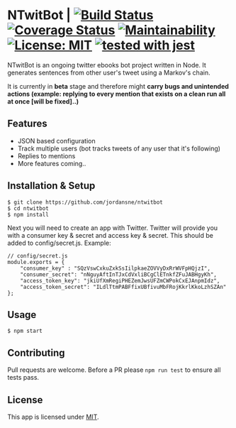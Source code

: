 # NTwitBot | [![Build Status](https://travis-ci.org/jordansne/ntwitbot.svg?branch=develop)](https://travis-ci.org/jordansne/ntwitbot) [![Coverage Status](https://coveralls.io/repos/github/jordansne/ntwitbot/badge.svg)](https://coveralls.io/github/jordansne/ntwitbot) [![Maintainability](https://api.codeclimate.com/v1/badges/c88e615891e11275b7db/maintainability)](https://codeclimate.com/github/jordansne/ntwitbot/maintainability) [![License: MIT](https://img.shields.io/badge/License-MIT-yellow.svg)](https://opensource.org/licenses/MIT) [![tested with jest](https://img.shields.io/badge/tested_with-jest-99424f.svg)](https://github.com/facebook/jest)

NTwitBot is an ongoing twitter ebooks bot project written in Node. It generates sentences from other user's tweet using a Markov's chain.

It is currently in **beta** stage and therefore might **carry bugs and unintended actions (example: replying to every mention that exists on a clean run all at once [will be fixed]..)**

## Features

* JSON based configuration
* Track multiple users (bot tracks tweets of any user that it's following)
* Replies to mentions
* More features coming..

## Installation & Setup

    $ git clone https://github.com/jordansne/ntwitbot
    $ cd ntwitbot
    $ npm install

Next you will need to create an app with Twitter. Twitter will provide you with a consumer key & secret and access key & secret. This should be added to config/secret.js. Example:

    // config/secret.js
    module.exports = {
        "consumer_key" : "SQzVswCxkuZxkSsIilpkaeZOVVyDxRrWVFpHQjzI",
        "consumer_secret": "nNguyAftInTJxCdVxliBCgClETnkfZFuJABHgyKh",
        "access_token_key": "jkiUfXmRegiPHEZemJwsUFZmCWPokCxEJAnpmIdz",
        "access_token_secret": "ILdlTtmPABFfixUBfivuMbFRojKkrlKkoLzhSZAn"
    };

## Usage

    $ npm start

## Contributing

Pull requests are welcome. Before a PR please `npm run test` to ensure all tests pass.

## License

This app is licensed under [MIT](https://www.github.com/jordansne/ntwitbot/blob/develop/LICENSE).
